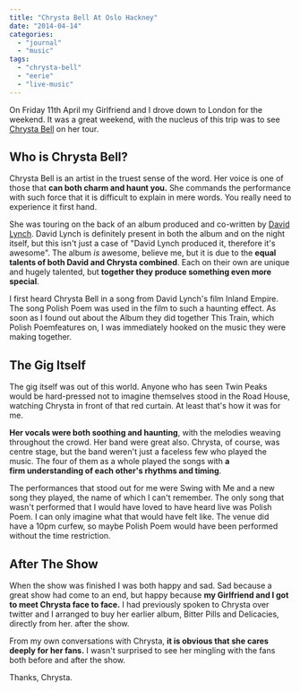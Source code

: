 ```yaml
---
title: "Chrysta Bell At Oslo Hackney"
date: "2014-04-14"
categories: 
  - "journal"
  - "music"
tags: 
  - "chrysta-bell"
  - "eerie"
  - "live-music"
---
```


On Friday 11th April my Girlfriend and I drove down to London for the weekend. It was a great weekend, with the nucleus of this trip was to see [Chrysta Bell](http://www.chrystabell.com/) on her tour.

## Who is Chrysta Bell?

Chrysta Bell is an artist in the truest sense of the word. Her voice is one of those that **can both charm and haunt you.** She commands the performance with such force that it is difficult to explain in mere words. You really need to experience it first hand.

She was touring on the back of an album produced and co-written by [David Lynch](http://www.davidlynch.com/). David Lynch is definitely present in both the album and on the night itself, but this isn't just a case of "David Lynch produced it, therefore it's awesome". The album _is_ awesome, believe me, but it is due to the **equal talents of both David and Chrysta combined**. Each on their own are unique and hugely talented, but **together they produce something even more special**.

I first heard Chrysta Bell in a song from David Lynch's film Inland Empire. The song Polish Poem was used in the film to such a haunting effect. As soon as I found out about the Album they did together This Train, which Polish Poemfeatures on, I was immediately hooked on the music they were making together.

## The Gig Itself

The gig itself was out of this world. Anyone who has seen Twin Peaks would be hard-pressed not to imagine themselves stood in the Road House, watching Chrysta in front of that red curtain. At least that's how it was for me.

**Her vocals were both soothing and haunting**, with the melodies weaving throughout the crowd. Her band were great also. Chrysta, of course, was centre stage, but the band weren't just a faceless few who played the music. The four of them as a whole played the songs with **a firm understanding of each other's rhythms and timing**.

The performances that stood out for me were Swing with Me and a new song they played, the name of which I can't remember. The only song that wasn't performed that I would have loved to have heard live was Polish Poem. I can only imagine what that would have felt like. The venue did have a 10pm curfew, so maybe Polish Poem would have been performed without the time restriction.

## After The Show

When the show was finished I was both happy and sad. Sad because a great show had come to an end, but happy because **my Girlfriend and I got to meet Chrysta face to face.** I had previously spoken to Chrysta over twitter and I arranged to buy her earlier album, Bitter Pills and Delicacies, directly from her. after the show.

From my own conversations with Chrysta, **it is obvious that she cares deeply for her fans.** I wasn't surprised to see her mingling with the fans both before and after the show.

Thanks, Chrysta.
